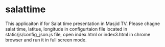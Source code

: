 # salattime

This applicaiton if for Salat time presentation in Masjid TV. 
Please chagne salat time, latitue, longitude in configurtaion file located in static/js/config_json.js file, open index.html or index3.html in chrome browser and run it in full screen mode.
